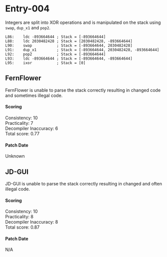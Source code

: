 # Entry-004
Integers are split into XOR operations and is manipulated on the stack using `swap`, `dup_x1` and
`pop2`.

```
L86:    ldc -893664644 ; Stack = [-893664644]
L88:    ldc 2030482428 ; Stack = [2030482428, -893664644]
L90:    swap           ; Stack = [-893664644, 2030482428]
L91:    dup_x1         ; Stack = [-893664644, 2030482428, -893664644]
L92:    pop2           ; Stack = [-893664644]
L93:    ldc -893664644 ; Stack = [-893664644, -893664644]
L95:    ixor           ; Stack = [0]
```

## FernFlower
FernFlower is unable to parse the stack correctly resulting in changed code and sometimes illegal
code.

#### Scoring
Consistency: 10  
Practicality: 7  
Decompiler Inaccuracy: 6  
Total score: 0.77  

#### Patch Date
Unknown

## JD-GUI
JD-GUI is unable to parse the stack correctly resulting in changed and often illegal code.

#### Scoring
Consistency: 10  
Practicality: 8  
Decompiler Inaccuracy: 8  
Total score: 0.87  

#### Patch Date
N/A